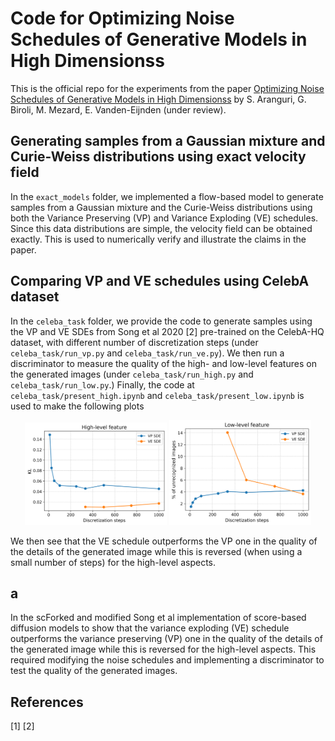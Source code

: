 # Code for Optimizing Noise Schedules of Generative Models in High Dimensionss
This is the official repo for the experiments from the paper [Optimizing Noise Schedules of Generative Models in High Dimensionss](https://arxiv.org/abs/2501.00988) by S. Aranguri, G. Biroli, M. Mezard, E. Vanden-Eijnden (under review).

## Generating samples from a Gaussian mixture and Curie-Weiss distributions using exact velocity field
In the `exact_models` folder, we implemented a flow-based model to generate samples from a Gaussian mixture and the Curie-Weiss distributions using both the Variance Preserving (VP) and Variance Exploding (VE) schedules. Since this data distributions are simple, the velocity field can be obtained exactly. This is used to numerically verify and illustrate the claims in the paper.

## Comparing VP and VE schedules using CelebA dataset
In the `celeba_task` folder, we provide the code to generate samples using the VP and VE SDEs from Song et al 2020 [2] pre-trained on the CelebA-HQ dataset, with different number of discretization steps (under `celeba_task/run_vp.py` and `celeba_task/run_ve.py`). We then run a discriminator to measure the quality of the high- and low-level features on the generated images  (under `celeba_task/run_high.py` and `celeba_task/run_low.py`.) Finally, the code at `celeba_task/present_high.ipynb` and `celeba_task/present_low.ipynb` is used to make the following plots 

<p align="center">
  <img src="celeba_task/high.png" alt="Error" width="45%">
  <img src="celeba_task/low.png" alt="Active" width="45%">
</p>

We then see that the VE schedule outperforms the VP one in the quality of the details of the generated image while this is reversed (when using a small number of steps) for the high-level aspects.

## a
In the scForked and modified Song et al implementation of score-based diffusion models to show that the variance exploding (VE) schedule outperforms the variance preserving (VP) one in the quality of the details of the generated image while this is reversed for the high-level aspects. This required modifying the noise schedules and implementing a discriminator to test the quality of the generated images.

## References
[1]
[2]
